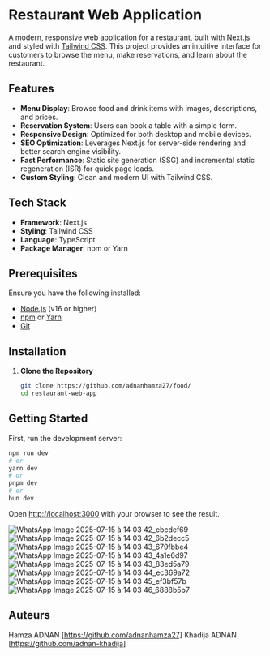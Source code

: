 # Restaurant Web Application

A modern, responsive web application for a restaurant, built with [Next.js](https://nextjs.org/) and styled with [Tailwind CSS](https://tailwindcss.com/). This project provides an intuitive interface for customers to browse the menu, make reservations, and learn about the restaurant.

## Features
- **Menu Display**: Browse food and drink items with images, descriptions, and prices.
- **Reservation System**: Users can book a table with a simple form.
- **Responsive Design**: Optimized for both desktop and mobile devices.
- **SEO Optimization**: Leverages Next.js for server-side rendering and better search engine visibility.
- **Fast Performance**: Static site generation (SSG) and incremental static regeneration (ISR) for quick page loads.
- **Custom Styling**: Clean and modern UI with Tailwind CSS.

## Tech Stack
- **Framework**: Next.js
- **Styling**: Tailwind CSS
- **Language**: TypeScript
- **Package Manager**: npm or Yarn

## Prerequisites
Ensure you have the following installed:
- [Node.js](https://nodejs.org/) (v16 or higher)
- [npm](https://www.npmjs.com/) or [Yarn](https://yarnpkg.com/)
- [Git](https://git-scm.com/)

## Installation
1. **Clone the Repository**
   ```bash
   git clone https://github.com/adnanhamza27/food/
   cd restaurant-web-app
## Getting Started

First, run the development server:

```bash
npm run dev
# or
yarn dev
# or
pnpm dev
# or
bun dev
```

Open [http://localhost:3000](http://localhost:3000) with your browser to see the result.



![WhatsApp Image 2025-07-15 à 14 03 42_ebcdef69](https://github.com/user-attachments/assets/f27b021c-8876-455e-9863-ccfb8290ee6e)
![WhatsApp Image 2025-07-15 à 14 03 42_6b2decc5](https://github.com/user-attachments/assets/d7ac71fd-6c8c-4dfe-8964-b00383a2c843)
![WhatsApp Image 2025-07-15 à 14 03 43_679fbbe4](https://github.com/user-attachments/assets/38c4e058-d3d1-4fcd-a1ba-a534bed69017)
![WhatsApp Image 2025-07-15 à 14 03 43_4a1e6d97](https://github.com/user-attachments/assets/aaa815ce-48e3-4f85-a1de-b45759b67f9b)
![WhatsApp Image 2025-07-15 à 14 03 43_83ed5a79](https://github.com/user-attachments/assets/67e2b0e0-5236-47e2-ac5a-ef4268a94cc0)
![WhatsApp Image 2025-07-15 à 14 03 44_ec369a72](https://github.com/user-attachments/assets/0127d85d-5af0-49cf-afbd-3d06766928d3)
![WhatsApp Image 2025-07-15 à 14 03 45_ef3bf57b](https://github.com/user-attachments/assets/63cab2e2-64d1-435f-b9ec-9b15a06c4d9e)
![WhatsApp Image 2025-07-15 à 14 03 46_6888b5b7](https://github.com/user-attachments/assets/0c1d1487-cb01-445a-ae77-0f6ff362e2df)


## Auteurs
Hamza ADNAN [https://github.com/adnanhamza27]
Khadija ADNAN [https://github.com/adnan-khadija]





